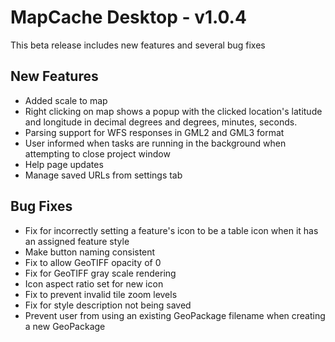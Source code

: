# MapCache Desktop - v1.0.4

This beta release includes new features and several bug fixes

## New Features
 * Added scale to map
 * Right clicking on map shows a popup with the clicked location's latitude and longitude in decimal degrees and degrees, minutes, seconds.
 * Parsing support for WFS responses in GML2 and GML3 format
 * User informed when tasks are running in the background when attempting to close project window
 * Help page updates
 * Manage saved URLs from settings tab
 
## Bug Fixes
 * Fix for incorrectly setting a feature's icon to be a table icon when it has an assigned feature style
 * Make button naming consistent
 * Fix to allow GeoTIFF opacity of 0
 * Fix for GeoTIFF gray scale rendering
 * Icon aspect ratio set for new icon
 * Fix to prevent invalid tile zoom levels
 * Fix for style description not being saved
 * Prevent user from using an existing GeoPackage filename when creating a new GeoPackage
